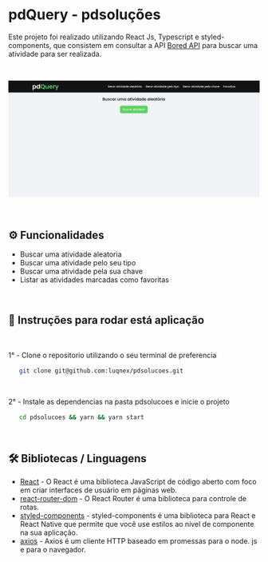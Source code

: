 # pdQuery - pdsoluções

<p>Este projeto foi realizado utilizando React Js, Typescript e styled-components, que consistem em consultar a API <a target="_blank" href="https://www.boredapi.com/">Bored API</a> para buscar uma atividade para ser realizada.</p>

<br />

![Gif projeto](https://github.com/luqnex/gif-pdsolucoes/blob/main/pdsolucoes.gif)

<br />

<h2>⚙️ Funcionalidades</h2>

<ul>
    <li>Buscar uma atividade aleatoria</li>
    <li>Buscar uma atividade pelo seu tipo</li>
    <li>Buscar uma atividade pela sua chave</li>
    <li>Listar as atividades marcadas como favoritas</li>
</ul>

<br />

<h2>🔧 Instruções para rodar está aplicação</h2>

</br>

<p>1° - Clone o repositorio utilizando o seu terminal de preferencia</p>

```bash
   git clone git@github.com:luqnex/pdsolucoes.git
```

</br>

<p>2° - Instale as dependencias na pasta pdsolucoes e inicie o projeto</p>

```bash
   cd pdsolucoes && yarn && yarn start
```

</br>

<h2>🛠️ Bibliotecas / Linguagens</h2>

* [React](https://pt-br.reactjs.org/) - O React é uma biblioteca JavaScript de código aberto com foco em criar interfaces de usuário em páginas web.
* [react-router-dom](https://v5.reactrouter.com/web/guides/quick-start) - O React Router é uma biblioteca para controle de rotas.
* [styled-components](https://styled-components.com/) - styled-components é uma biblioteca para React e React Native que permite que você use estilos ao nível de componente na sua aplicação.
* [axios](https://axios-http.com/docs/intro) - Axios é um cliente HTTP baseado em promessas para o node. js e para o navegador.

